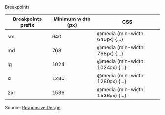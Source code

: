 Breakpoints

| Breakpoints prefix | Minimum width (px) |               CSS                |
|--------------------|--------------------|----------------------------------|
|         sm         |        640         | @media (min-width: 640px) {...}  |
|         md         |        768         | @media (min-width: 768px) {...}  |
|         lg         |       1024         | @media (min-width: 1024px) {...} |
|         xl         |       1280         | @media (min-width: 1280px) {...} |
|        2xl         |       1536         | @media (min-width: 1536px) {...} |


Source: [Responsive Design](https://tailwindcss.com/docs/responsive-design)

